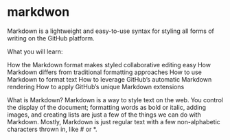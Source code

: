 # markdwon 

Markdown is a lightweight and easy-to-use syntax for styling all forms of writing on the GitHub platform.

What you will learn:

How the Markdown format makes styled collaborative editing easy
How Markdown differs from traditional formatting approaches
How to use Markdown to format text
How to leverage GitHub’s automatic Markdown rendering
How to apply GitHub’s unique Markdown extensions

What is Markdown?
Markdown is a way to style text on the web. You control the display of the document; formatting words as bold or italic, adding images, and creating lists are just a few of the things we can do with Markdown. Mostly, Markdown is just regular text with a few non-alphabetic characters thrown in, like # or *.

